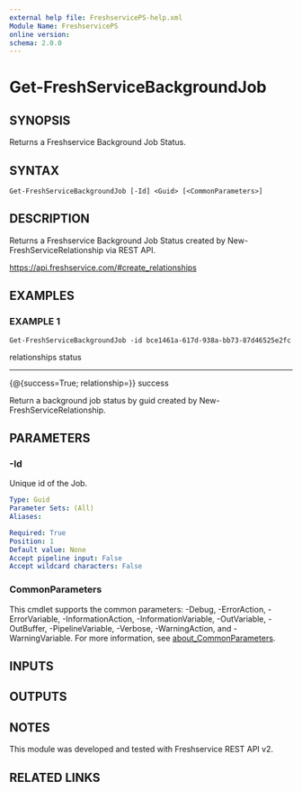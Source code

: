 ```yaml
---
external help file: FreshservicePS-help.xml
Module Name: FreshservicePS
online version:
schema: 2.0.0
---
```


# Get-FreshServiceBackgroundJob

## SYNOPSIS
Returns a Freshservice Background Job Status.

## SYNTAX

```
Get-FreshServiceBackgroundJob [-Id] <Guid> [<CommonParameters>]
```

## DESCRIPTION
Returns a Freshservice Background Job Status created by New-FreshServiceRelationship via REST API.

https://api.freshservice.com/#create_relationships

## EXAMPLES

### EXAMPLE 1
```
Get-FreshServiceBackgroundJob -id bce1461a-617d-938a-bb73-87d46525e2fc
```

relationships                    status
-------------                    ------
{@{success=True; relationship=}} success

Return a background job status by guid created by New-FreshServiceRelationship.

## PARAMETERS

### -Id
Unique id of the Job.

```yaml
Type: Guid
Parameter Sets: (All)
Aliases:

Required: True
Position: 1
Default value: None
Accept pipeline input: False
Accept wildcard characters: False
```

### CommonParameters
This cmdlet supports the common parameters: -Debug, -ErrorAction, -ErrorVariable, -InformationAction, -InformationVariable, -OutVariable, -OutBuffer, -PipelineVariable, -Verbose, -WarningAction, and -WarningVariable. For more information, see [about_CommonParameters](http://go.microsoft.com/fwlink/?LinkID=113216).

## INPUTS

## OUTPUTS

## NOTES
This module was developed and tested with Freshservice REST API v2.

## RELATED LINKS
